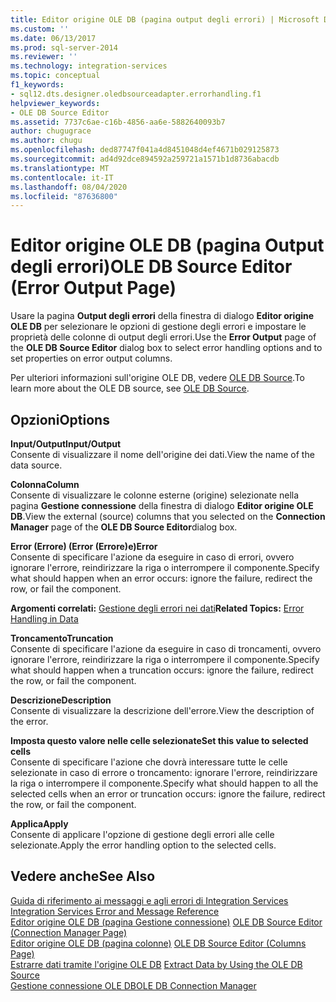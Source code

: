 ```yaml
---
title: Editor origine OLE DB (pagina output degli errori) | Microsoft Docs
ms.custom: ''
ms.date: 06/13/2017
ms.prod: sql-server-2014
ms.reviewer: ''
ms.technology: integration-services
ms.topic: conceptual
f1_keywords:
- sql12.dts.designer.oledbsourceadapter.errorhandling.f1
helpviewer_keywords:
- OLE DB Source Editor
ms.assetid: 7737c6ae-c16b-4856-aa6e-5882640093b7
author: chugugrace
ms.author: chugu
ms.openlocfilehash: ded87747f041a4d8451048d4ef4671b029125873
ms.sourcegitcommit: ad4d92dce894592a259721a1571b1d8736abacdb
ms.translationtype: MT
ms.contentlocale: it-IT
ms.lasthandoff: 08/04/2020
ms.locfileid: "87636800"
---
```

# <a name="ole-db-source-editor-error-output-page"></a><span data-ttu-id="fbdf0-102">Editor origine OLE DB (pagina Output degli errori)</span><span class="sxs-lookup"><span data-stu-id="fbdf0-102">OLE DB Source Editor (Error Output Page)</span></span>
  <span data-ttu-id="fbdf0-103">Usare la pagina **Output degli errori** della finestra di dialogo **Editor origine OLE DB** per selezionare le opzioni di gestione degli errori e impostare le proprietà delle colonne di output degli errori.</span><span class="sxs-lookup"><span data-stu-id="fbdf0-103">Use the **Error Output** page of the **OLE DB Source Editor** dialog box to select error handling options and to set properties on error output columns.</span></span>  
  
 <span data-ttu-id="fbdf0-104">Per ulteriori informazioni sull'origine OLE DB, vedere [OLE DB Source](data-flow/ole-db-source.md).</span><span class="sxs-lookup"><span data-stu-id="fbdf0-104">To learn more about the OLE DB source, see [OLE DB Source](data-flow/ole-db-source.md).</span></span>  
  
## <a name="options"></a><span data-ttu-id="fbdf0-105">Opzioni</span><span class="sxs-lookup"><span data-stu-id="fbdf0-105">Options</span></span>  
 <span data-ttu-id="fbdf0-106">**Input/Output**</span><span class="sxs-lookup"><span data-stu-id="fbdf0-106">**Input/Output**</span></span>  
 <span data-ttu-id="fbdf0-107">Consente di visualizzare il nome dell'origine dei dati.</span><span class="sxs-lookup"><span data-stu-id="fbdf0-107">View the name of the data source.</span></span>  
  
 <span data-ttu-id="fbdf0-108">**Colonna**</span><span class="sxs-lookup"><span data-stu-id="fbdf0-108">**Column**</span></span>  
 <span data-ttu-id="fbdf0-109">Consente di visualizzare le colonne esterne (origine) selezionate nella pagina **Gestione connessione** della finestra di dialogo **Editor origine OLE DB**.</span><span class="sxs-lookup"><span data-stu-id="fbdf0-109">View the external (source) columns that you selected on the **Connection Manager** page of the **OLE DB Source Editor**dialog box.</span></span>  
  
 <span data-ttu-id="fbdf0-110">**Error (Errore) (Error (Errore)e)**</span><span class="sxs-lookup"><span data-stu-id="fbdf0-110">**Error**</span></span>  
 <span data-ttu-id="fbdf0-111">Consente di specificare l'azione da eseguire in caso di errori, ovvero ignorare l'errore, reindirizzare la riga o interrompere il componente.</span><span class="sxs-lookup"><span data-stu-id="fbdf0-111">Specify what should happen when an error occurs: ignore the failure, redirect the row, or fail the component.</span></span>  
  
 <span data-ttu-id="fbdf0-112">**Argomenti correlati:** [Gestione degli errori nei dati](data-flow/error-handling-in-data.md)</span><span class="sxs-lookup"><span data-stu-id="fbdf0-112">**Related Topics:** [Error Handling in Data](data-flow/error-handling-in-data.md)</span></span>  
  
 <span data-ttu-id="fbdf0-113">**Troncamento**</span><span class="sxs-lookup"><span data-stu-id="fbdf0-113">**Truncation**</span></span>  
 <span data-ttu-id="fbdf0-114">Consente di specificare l'azione da eseguire in caso di troncamenti, ovvero ignorare l'errore, reindirizzare la riga o interrompere il componente.</span><span class="sxs-lookup"><span data-stu-id="fbdf0-114">Specify what should happen when a truncation occurs: ignore the failure, redirect the row, or fail the component.</span></span>  
  
 <span data-ttu-id="fbdf0-115">**Descrizione**</span><span class="sxs-lookup"><span data-stu-id="fbdf0-115">**Description**</span></span>  
 <span data-ttu-id="fbdf0-116">Consente di visualizzare la descrizione dell'errore.</span><span class="sxs-lookup"><span data-stu-id="fbdf0-116">View the description of the error.</span></span>  
  
 <span data-ttu-id="fbdf0-117">**Imposta questo valore nelle celle selezionate**</span><span class="sxs-lookup"><span data-stu-id="fbdf0-117">**Set this value to selected cells**</span></span>  
 <span data-ttu-id="fbdf0-118">Consente di specificare l'azione che dovrà interessare tutte le celle selezionate in caso di errore o troncamento: ignorare l'errore, reindirizzare la riga o interrompere il componente.</span><span class="sxs-lookup"><span data-stu-id="fbdf0-118">Specify what should happen to all the selected cells when an error or truncation occurs: ignore the failure, redirect the row, or fail the component.</span></span>  
  
 <span data-ttu-id="fbdf0-119">**Applica**</span><span class="sxs-lookup"><span data-stu-id="fbdf0-119">**Apply**</span></span>  
 <span data-ttu-id="fbdf0-120">Consente di applicare l'opzione di gestione degli errori alle celle selezionate.</span><span class="sxs-lookup"><span data-stu-id="fbdf0-120">Apply the error handling option to the selected cells.</span></span>  
  
## <a name="see-also"></a><span data-ttu-id="fbdf0-121">Vedere anche</span><span class="sxs-lookup"><span data-stu-id="fbdf0-121">See Also</span></span>  
 <span data-ttu-id="fbdf0-122">[Guida di riferimento ai messaggi e agli errori di Integration Services](../../2014/integration-services/integration-services-error-and-message-reference.md) </span><span class="sxs-lookup"><span data-stu-id="fbdf0-122">[Integration Services Error and Message Reference](../../2014/integration-services/integration-services-error-and-message-reference.md) </span></span>  
 <span data-ttu-id="fbdf0-123">[Editor origine OLE DB &#40;pagina Gestione connessione&#41;](../../2014/integration-services/ole-db-source-editor-connection-manager-page.md) </span><span class="sxs-lookup"><span data-stu-id="fbdf0-123">[OLE DB Source Editor &#40;Connection Manager Page&#41;](../../2014/integration-services/ole-db-source-editor-connection-manager-page.md) </span></span>  
 <span data-ttu-id="fbdf0-124">[Editor origine OLE DB &#40;pagina colonne&#41;](../../2014/integration-services/ole-db-source-editor-columns-page.md) </span><span class="sxs-lookup"><span data-stu-id="fbdf0-124">[OLE DB Source Editor &#40;Columns Page&#41;](../../2014/integration-services/ole-db-source-editor-columns-page.md) </span></span>  
 <span data-ttu-id="fbdf0-125">[Estrarre dati tramite l'origine OLE DB](data-flow/extract-data-by-using-the-ole-db-source.md) </span><span class="sxs-lookup"><span data-stu-id="fbdf0-125">[Extract Data by Using the OLE DB Source](data-flow/extract-data-by-using-the-ole-db-source.md) </span></span>  
 [<span data-ttu-id="fbdf0-126">Gestione connessione OLE DB</span><span class="sxs-lookup"><span data-stu-id="fbdf0-126">OLE DB Connection Manager</span></span>](connection-manager/ole-db-connection-manager.md)  
  
  
